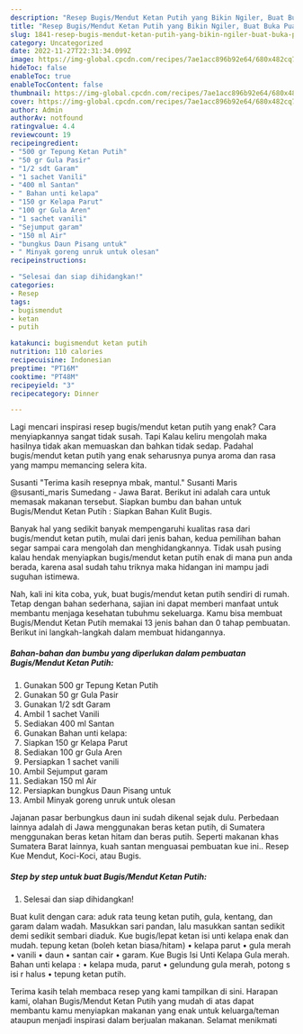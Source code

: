 ```yaml
---
description: "Resep Bugis/Mendut Ketan Putih yang Bikin Ngiler, Buat Buka Puasa Enak"
title: "Resep Bugis/Mendut Ketan Putih yang Bikin Ngiler, Buat Buka Puasa Enak"
slug: 1841-resep-bugis-mendut-ketan-putih-yang-bikin-ngiler-buat-buka-puasa-enak
category: Uncategorized
date: 2022-11-27T22:31:34.099Z
image: https://img-global.cpcdn.com/recipes/7ae1acc896b92e64/680x482cq70/bugismendut-ketan-putih-foto-resep-utama.jpg
hideToc: false
enableToc: true
enableTocContent: false
thumbnail: https://img-global.cpcdn.com/recipes/7ae1acc896b92e64/680x482cq70/bugismendut-ketan-putih-foto-resep-utama.jpg
cover: https://img-global.cpcdn.com/recipes/7ae1acc896b92e64/680x482cq70/bugismendut-ketan-putih-foto-resep-utama.jpg
author: Admin
authorAv: notfound
ratingvalue: 4.4
reviewcount: 19
recipeingredient:
- "500 gr Tepung Ketan Putih"
- "50 gr Gula Pasir"
- "1/2 sdt Garam"
- "1 sachet Vanili"
- "400 ml Santan"
- " Bahan unti kelapa"
- "150 gr Kelapa Parut"
- "100 gr Gula Aren"
- "1 sachet vanili"
- "Sejumput garam"
- "150 ml Air"
- "bungkus Daun Pisang untuk"
- " Minyak goreng unruk untuk olesan"
recipeinstructions:

- "Selesai dan siap dihidangkan!"
categories:
- Resep
tags:
- bugismendut
- ketan
- putih

katakunci: bugismendut ketan putih 
nutrition: 110 calories
recipecuisine: Indonesian
preptime: "PT16M"
cooktime: "PT48M"
recipeyield: "3"
recipecategory: Dinner

---
```



Lagi mencari inspirasi resep bugis/mendut ketan putih yang enak? Cara menyiapkannya sangat tidak susah. Tapi Kalau keliru mengolah maka hasilnya tidak akan memuaskan dan bahkan tidak sedap. Padahal bugis/mendut ketan putih yang enak seharusnya punya aroma dan rasa yang mampu memancing selera kita.


Susanti &#34;Terima kasih resepnya mbak, mantul.&#34; Susanti Maris @susanti_maris Sumedang - Jawa Barat. Berikut ini adalah cara untuk memasak makanan tersebut. Siapkan bumbu dan bahan untuk Bugis/Mendut Ketan Putih : Siapkan Bahan Kulit Bugis.

Banyak hal yang sedikit banyak mempengaruhi kualitas rasa dari bugis/mendut ketan putih, mulai dari jenis bahan, kedua pemilihan bahan segar sampai cara mengolah dan menghidangkannya. Tidak usah pusing kalau hendak menyiapkan bugis/mendut ketan putih enak di mana pun anda berada, karena asal sudah tahu triknya maka hidangan ini mampu jadi suguhan istimewa.


Nah, kali ini kita coba, yuk, buat bugis/mendut ketan putih sendiri di rumah. Tetap dengan bahan sederhana, sajian ini dapat memberi manfaat untuk membantu menjaga kesehatan tubuhmu sekeluarga. Kamu bisa membuat Bugis/Mendut Ketan Putih memakai 13 jenis bahan dan 0 tahap pembuatan. Berikut ini langkah-langkah dalam membuat hidangannya.

<!--inarticleads1-->

##### Bahan-bahan dan bumbu yang diperlukan dalam pembuatan Bugis/Mendut Ketan Putih:

1. Gunakan 500 gr Tepung Ketan Putih
1. Gunakan 50 gr Gula Pasir
1. Gunakan 1/2 sdt Garam
1. Ambil 1 sachet Vanili
1. Sediakan 400 ml Santan
1. Gunakan  Bahan unti kelapa:
1. Siapkan 150 gr Kelapa Parut
1. Sediakan 100 gr Gula Aren
1. Persiapkan 1 sachet vanili
1. Ambil Sejumput garam
1. Sediakan 150 ml Air
1. Persiapkan bungkus Daun Pisang untuk
1. Ambil  Minyak goreng unruk untuk olesan


Jajanan pasar berbungkus daun ini sudah dikenal sejak dulu. Perbedaan lainnya adalah di Jawa menggunakan beras ketan putih, di Sumatera menggunakan beras ketan hitam dan beras putih. Seperti makanan khas Sumatera Barat lainnya, kuah santan menguasai pembuatan kue ini.. Resep Kue Mendut, Koci-Koci, atau Bugis. 

<!--inarticleads2-->

##### Step by step untuk buat Bugis/Mendut Ketan Putih:


1. Selesai dan siap dihidangkan!

Buat kulit dengan cara: aduk rata teung ketan putih, gula, kentang, dan garam dalam wadah. Masukkan sari pandan, lalu masukkan santan sedikit demi sedikit sembari diaduk. Kue bugis/lepat ketan isi unti kelapa enak dan mudah. tepung ketan (boleh ketan biasa/hitam) • kelapa parut • gula merah • vanili • daun • santan cair • garam. Kue Bugis Isi Unti Kelapa Gula merah. Bahan unti kelapa : • kelapa muda, parut • gelundung gula merah, potong s isi r halus • tepung ketan putih. 

Terima kasih telah membaca resep yang kami tampilkan di sini. Harapan kami, olahan Bugis/Mendut Ketan Putih yang mudah di atas dapat membantu kamu menyiapkan makanan yang enak untuk keluarga/teman ataupun menjadi inspirasi dalam berjualan makanan. Selamat menikmati
